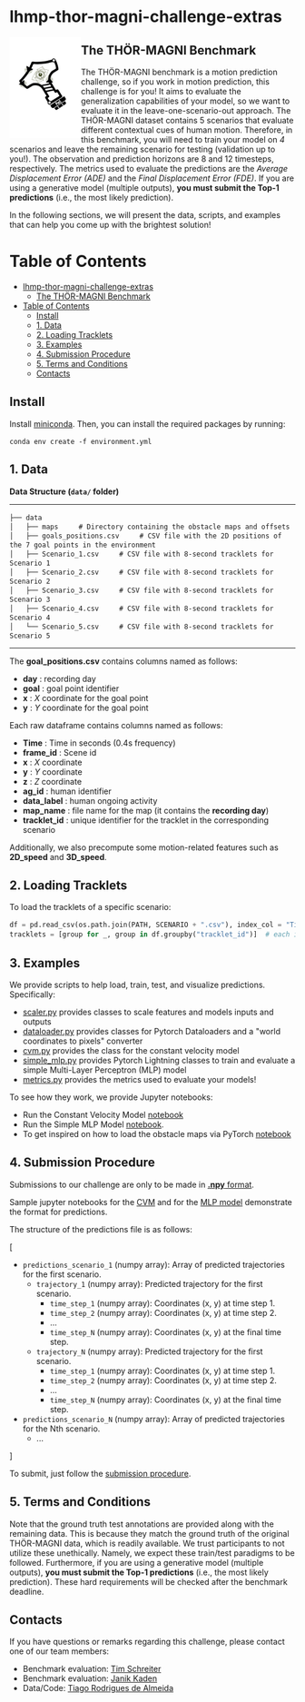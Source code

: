 # lhmp-thor-magni-challenge-extras

<img src="assets/Logo.svg" align="left" width=25% height=25%>

## The THÖR-MAGNI Benchmark 

The THÖR-MAGNI benchmark is a motion prediction challenge, so if you work in motion 
prediction, this challenge is for you! It aims to evaluate the generalization 
capabilities of your model, so we want to evaluate it in the leave-one-scenario-out approach.
The THÖR-MAGNI dataset contains 5 scenarios that evaluate different contextual cues of human motion. 
Therefore, in this benchmark, you will need to train your model on *4* scenarios and leave the remaining scenario
for testing (validation up to you!). The observation and prediction horizons are 8 and 12 timesteps, respectively.
The metrics used to evaluate the predictions are the *Average Displacement Error (ADE)* and the *Final Displacement Error (FDE)*.
If you are using a generative model (multiple outputs), **you must submit the Top-1 predictions** (i.e., the most likely prediction).

In the following sections, we will present the data, scripts, and examples that can help you come up with the
brightest solution!

# Table of Contents
- [lhmp-thor-magni-challenge-extras](#lhmp-thor-magni-challenge-extras)
  - [The THÖR-MAGNI Benchmark](#the-thör-magni-benchmark)
- [Table of Contents](#table-of-contents)
  - [Install](#install)
  - [1. Data](#1-data)
  - [2. Loading Tracklets](#2-loading-tracklets)
  - [3. Examples](#3-examples)
  - [4. Submission Procedure](#4-submission-procedure)
  - [5. Terms and Conditions](#5-terms-and-conditions)
  - [Contacts](#contacts)


## Install

Install [miniconda](http://docs.conda.io/en/latest/miniconda.html). Then, you can install the required packages by running:

```
conda env create -f environment.yml
```


## 1. Data

**Data Structure (`data/` folder)**

------------
    ├── data      
    │   ├── maps     # Directory containing the obstacle maps and offsets
    │   ├── goals_positions.csv     # CSV file with the 2D positions of the 7 goal points in the environment 
    │   ├── Scenario_1.csv     # CSV file with 8-second tracklets for Scenario 1
    │   ├── Scenario_2.csv     # CSV file with 8-second tracklets for Scenario 2
    │   ├── Scenario_3.csv     # CSV file with 8-second tracklets for Scenario 3
    │   ├── Scenario_4.csv     # CSV file with 8-second tracklets for Scenario 4
    │   └── Scenario_5.csv     # CSV file with 8-second tracklets for Scenario 5
------------


The **goal_positions.csv** contains columns named as follows: 
* **day** : recording day
* **goal** : goal point identifier
* **x** : *X* coordinate for the goal point
* **y** : *Y* coordinate for the goal point


Each raw dataframe contains columns named as follows: 

* **Time** : Time in seconds (0.4s frequency)
* **frame_id** : Scene id 
* **x** : *X* coordinate	
* **y** : *Y* coordinate	
* **z** : *Z* coordinate	
* **ag_id** : human identifier	
* **data_label** : human ongoing activity
* **map_name** : file name for the map (it contains the **recording day**)
* **tracklet_id** : unique identifier for the tracklet in the corresponding scenario

Additionally, we also precompute some motion-related features such as **2D_speed** and **3D_speed**.


## 2. Loading Tracklets

To load the tracklets of a specific scenario:

```python
df = pd.read_csv(os.path.join(PATH, SCENARIO + ".csv"), index_col = "Time")
tracklets = [group for _, group in df.groupby("tracklet_id")]  # each item -> tracklet 
```

## 3. Examples

We provide scripts to help load, train, test, and visualize predictions. Specifically:
* [scaler.py](https://github.com/tmralmeida/lhmp-thor-magni-challenge-extras/blob/main/scaler.py) provides classes to scale features and models inputs and outputs
*  [dataloader.py](https://github.com/tmralmeida/lhmp-thor-magni-challenge-extras/blob/main/dataloader.py) provides classes for Pytorch Dataloaders and a "world coordinates to pixels" converter
*  [cvm.py](https://github.com/tmralmeida/lhmp-thor-magni-challenge-extras/blob/main/cvm.py) provides the class for the constant velocity model
* [simple_mlp.py](https://github.com/tmralmeida/lhmp-thor-magni-challenge-extras/blob/main/simple_mlp.py) provides Pytorch Lightning classes to train and evaluate a simple Multi-Layer Perceptron (MLP) model
* [metrics.py](https://github.com/tmralmeida/lhmp-thor-magni-challenge-extras/blob/main/metrics.py) provides the metrics used to evaluate your models!


To see how they work, we provide Jupyter notebooks:

* Run the Constant Velocity Model [notebook](https://github.com/tmralmeida/lhmp-thor-magni-challenge-extras/blob/main/run_cvm.ipynb)
* Run the Simple MLP Model [notebook](https://github.com/tmralmeida/lhmp-thor-magni-challenge-extras/blob/main/run_simple_mlp.ipynb).
* To get inspired on how to load the obstacle maps via PyTorch [notebook](https://github.com/tmralmeida/lhmp-thor-magni-challenge-extras/blob/main/run_dataloader_maps.ipynb)



## 4. Submission Procedure

Submissions to our challenge are only to be made in [**.npy** format](https://numpy.org/devdocs/reference/generated/numpy.lib.format.html).

Sample jupyter notebooks for the [CVM](https://github.com/tmralmeida/lhmp-thor-magni-challenge-extras/blob/main/predictions_cvm.ipynb) and for the [MLP model](https://github.com/tmralmeida/lhmp-thor-magni-challenge-extras/blob/main/predictions_mlp.ipynb) demonstrate the format for predictions.

The structure of the predictions file is as follows:

[
- `predictions_scenario_1` (numpy array): Array of predicted trajectories for the first scenario.
  - `trajectory_1` (numpy array): Predicted trajectory for the first scenario.
    - `time_step_1` (numpy array): Coordinates (x, y) at time step 1.
    - `time_step_2` (numpy array): Coordinates (x, y) at time step 2.
    - ...
    - `time_step_N` (numpy array): Coordinates (x, y) at the final time step.
  - `trajectory_N` (numpy array): Predicted trajectory for the first scenario.
    - `time_step_1` (numpy array): Coordinates (x, y) at time step 1.
    - `time_step_2` (numpy array): Coordinates (x, y) at time step 2.
    - ...
    - `time_step_N` (numpy array): Coordinates (x, y) at the final time step.
- `predictions_scenario_N` (numpy array): Array of predicted trajectories for the Nth scenario.
  - ...

]

To submit, just follow the [submission procedure](https://github.com/schrtim/lhmp-thor-magni-challenge?tab=readme-ov-file#3-how-to-test-a-prediction).

## 5. Terms and Conditions

Note that the ground truth test annotations are provided along with the remaining data. This is because they match the ground truth of the original THÖR-MAGNI data, which is readily available. We trust participants to not utilize these unethically. 
Namely, we expect these train/test paradigms to be followed. Furthermore, if you are using a generative model (multiple outputs), **you must submit the Top-1 predictions** (i.e., the most likely prediction). These hard requirements will be checked after the 
benchmark deadline.


## Contacts

If you have questions or remarks regarding this challenge, please contact one of our team members:
- Benchmark evaluation: [Tim Schreiter](http://github.com/schrtim)
- Benchmark evaluation: [Janik Kaden](http://github.com/janikkaden)
- Data/Code: [Tiago Rodrigues de Almeida](http://github.com/tmralmeida)